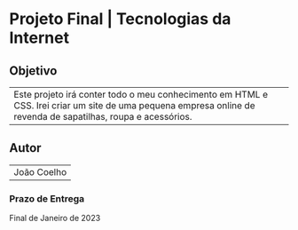 # Projeto Final | Tecnologias da Internet

## Objetivo 
<table>
<tr>
<td>
Este projeto irá conter todo o meu conhecimento em HTML e CSS. Irei criar um site de uma pequena empresa online de revenda de sapatilhas, roupa e acessórios.
</td>
</tr>
</table>

## Autor
<table>
<tr>
<td>
João Coelho
</td>
</tr>
</table>

### Prazo de Entrega
Final de Janeiro de 2023
